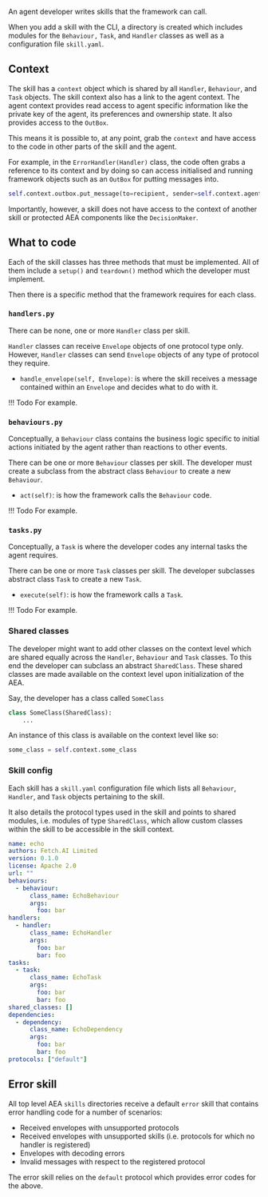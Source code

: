<!-- adding a running example, especially handler, behaviour, task part is useful. I do not mean example of code, but example of the type of things you would do, for instance, in task vs behaviour -->

An agent developer writes skills that the framework can call.

When you add a skill with the CLI, a directory is created which includes modules for the `Behaviour,` `Task`, and `Handler` classes as well as a configuration file `skill.yaml`.


## Context

The skill has a `context` object which is shared by all `Handler`, `Behaviour`, and `Task` objects. The skill context also has a link to the agent context. The agent context provides read access to agent specific information like the private key of the agent, its preferences and ownership state. It also provides access to the `OutBox`.

This means it is possible to, at any point, grab the `context` and have access to the code in other parts of the skill and the agent.

For example, in the `ErrorHandler(Handler)` class, the code often grabs a reference to its context and by doing so can access initialised and running framework objects such as an `OutBox` for putting messages into.

``` python
self.context.outbox.put_message(to=recipient, sender=self.context.agent_public_key,protocol_id=DefaultMessage.protocol_id, message=DefaultSerializer().encode(reply))
``` 

Importantly, however, a skill does not have access to the context of another skill or protected AEA components like the `DecisionMaker`.


## What to code

Each of the skill classes has three methods that must be implemented. All of them include a `setup()` and `teardown()` method which the developer must implement. 

Then there is a specific method that the framework requires for each class.

### `handlers.py`

There can be none, one or more `Handler` class per skill.

`Handler` classes can receive `Envelope` objects of one protocol type only. However, `Handler` classes can send `Envelope` objects of any type of protocol they require.

* `handle_envelope(self, Envelope)`: is where the skill receives a message contained within an `Envelope` and decides what to do with it.


!!!	Todo
	For example.


### `behaviours.py`

Conceptually, a `Behaviour`  class contains the business logic specific to initial actions initiated by the agent rather than reactions to other events.

There can be one or more `Behaviour` classes per skill. The developer must create a subclass from the abstract class `Behaviour` to create a new `Behaviour`.

* `act(self)`: is how the framework calls the `Behaviour` code. 

!!!	Todo
	For example.


### `tasks.py`

Conceptually, a `Task` is where the developer codes any internal tasks the agent requires.

There can be one or more `Task` classes per skill. The developer subclasses abstract class `Task` to create a new `Task`.

* `execute(self)`: is how the framework calls a `Task`. 

!!!	Todo
	For example.

### Shared classes

The developer might want to add other classes on the context level which are shared equally across the `Handler`, `Behaviour` and `Task` classes. To this end the developer can subclass an abstract `SharedClass`. These shared classes are made available on the context level upon initialization of the AEA.

Say, the developer has a class called `SomeClass`
``` python
class SomeClass(SharedClass):
    ...
```

An instance of this class is available on the context level like so:
``` python
some_class = self.context.some_class
``` 

### Skill config

Each skill has a `skill.yaml` configuration file which lists all `Behaviour`, `Handler`, and `Task` objects pertaining to the skill.

It also details the protocol types used in the skill and points to shared modules, i.e. modules of type `SharedClass`, which allow custom classes within the skill to be accessible in the skill context.

``` yaml
name: echo
authors: Fetch.AI Limited
version: 0.1.0
license: Apache 2.0
url: ""
behaviours:
  - behaviour:
      class_name: EchoBehaviour
      args:
        foo: bar
handlers:
  - handler:
      class_name: EchoHandler
      args:
        foo: bar
        bar: foo
tasks:
  - task:
      class_name: EchoTask
      args:
        foo: bar
        bar: foo
shared_classes: []
dependencies:
  - dependency:
      class_name: EchoDependency
      args:
        foo: bar
        bar: foo
protocols: ["default"]
```


## Error skill

All top level AEA `skills` directories receive a default `error` skill that contains error handling code for a number of scenarios:

* Received envelopes with unsupported protocols 
* Received envelopes with unsupported skills (i.e. protocols for which no handler is registered)
* Envelopes with decoding errors
* Invalid messages with respect to the registered protocol

The error skill relies on the `default` protocol which provides error codes for the above.


<br />